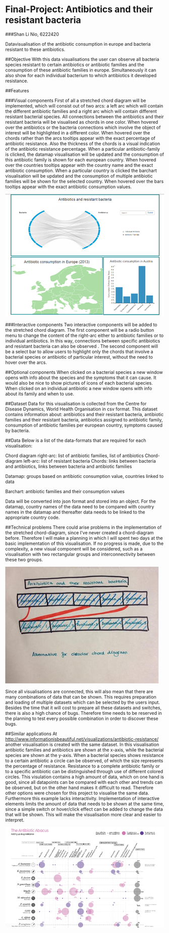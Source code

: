Final-Project: Antibiotics and their resistant bacteria
==================

###Shan Li Nio, 6222420

Datavisualisation of the antibiotic consumption in europe and bacteria resistant to these antibiotics.

##Objective
With this data visualisations the user can observe all bacteria species resistant to certain antibiotics or antibiotic families and the consumption of these antibiotic families in europe. Simultaneously it can also show for each individual bacterium to which antibiotics it developed resistance. 


##Features

###Visual components
First of all a stretched chord diagram will be implemented, which will consist out of two arcs: a left arc which will contain the different antibiotic families and a right arc which will contain different resistant bacterial species. All connections between the antibiotics and their resistant bacteria will be visualised as chords in one color. When hovered over the antibiotics or the bacteria connections which involve the object of interest will be highlighted in a different color. When hovered over the chords rather than the arcs tooltips appear with the exact percentage of antibiotic resistance. Also the thickness of the chords is a visual indication of the antibiotic resistance percentage. When a particular antibiotic-family is clicked, the datamap visualisation will be updated and the consumption of this antibiotic family is shown for each european country. When hovered over the countries tooltips appear with the country name and the exact antibiotic consumption. When a particular country is clicked the barchart visualisation will be updated and the consumption of multiple antibiotic families will be shown for the selected country. When hovered over the bars tooltips appear with the exact antibiotic consumption values.

![Visual components](https://github.com/SLNio/Final-Project/blob/master/doc/Prototype.PNG)

###Interactive components
Two interactive components will be added to the stretched chord diagram. The first component will be a radio button menu to change the content of the right-arc either to antibiotic families or to individual antibiotics. In this way, connections between specific antibiotics and resistant bacteria can also be observed . The second component will be a select bar to allow users to highlight only the chords that involve a bacterial species or antibiotic of particular interest, without the need to hover over the arcs.

##Optional components
When clicked on a bacterial species a new window opens with info about the species and the symptoms that it can cause. It would also be nice to show pictures of icons of each bacterial species. When clicked on an individual antibiotic a new window opens with info about its family and when to use.


##Dataset
Data for this visualisation is collected from the Centre for Disease Dynamics, World Health Organisation in csv format. This dataset contains information about: antibiotics and their resistant bacteria, antibiotic families and their resistant bacteria, antibiotics assigned to antibiotic family, consumption of antibiotic families per european country, symptoms caused by bacteria.

##Data
Below is a list of the data-formats that are required for each visualisation:

Chord diagram right-arc: list of antibiotic families, list of antibiotics
Chord-diagram left-arc: list of resistant bacteria
Chords: links between bacteria and antibiotics, links between bacteria and antibiotic families

Datamap: groups based on antibiotic consumption value, countries linked to data

Barchart: antibiotic families and their consumption values 

Data will be converted into json format and stored into an object. For the datamap, country names of the data need to be compared with country names in the datamap and thereafter data needs to be linked to the appropriate country code. 


##Technical problems
There could arise problems in the implementation of the stretched chord-diagram, since I've never created a chord-diagram before. Therefore I will make a planning in which I will spent two days at the basic implementation of this visualisation. If no progress is made, due to the complexity, a new visual component will be considered, such as a visualisation with two rectangular groups and interconnectivity between these two groups.

![Vertical Chord Diagram](https://github.com/SLNio/Final-Project/blob/master/doc/Vertical_chord.jpg)

Since all visualisations are connected, this will also mean that there are many combinations of data that can be shown. This requires preparation and loading of multiple datasets which can be selected by the users input. Besides the time that it will cost to prepare all these datasets and switches, there is also a high chance of bugs. Therefore time needs to be reserved in the planning to test every possible combination in order to discover these bugs.


##Similar applications
At http://www.informationisbeautiful.net/visualizations/antibiotic-resistance/ another visualisation is created with the same dataset. In this visualisation antibiotic families and antibiotics are shown at the x-axis, while the bacterial species are shown at the y-axis. When a bacterial species shows resistance to a certain antibiotic a circle can be observed, of which the size represents the percentage of resistance. Resistance to a complete antibiotic family or to a specific antibiotic can be distinguished through use of different colored circles. This visulation contains a high amount of data, which on one hand is good, since all datapoints can be compared with each other and trends can be observed, but on the other hand makes it difficult to read. Therefore other options were chosen for this project to visualise the same data. Furthermore this example lacks interactivity. Implementation of interactive elements limits the amount of data that needs to be shown at the same time, since a simple switch or hover/click effect can be added to change the data that will be shown. This will make the visualisation more clear and easier to interpret.

![Example Resistance](https://github.com/SLNio/Final-Project/blob/master/doc/Resistance_visualisation.PNG)
